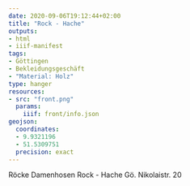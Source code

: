 ```yaml
---
date: 2020-09-06T19:12:44+02:00
title: "Rock - Hache"
outputs:
- html
- iiif-manifest
tags:
- Göttingen
- Bekleidungsgeschäft
- "Material: Holz"
type: hanger
resources:
- src: "front.png"
  params:
    iiif: front/info.json
geojson:
  coordinates:
  - 9.9321196
  - 51.5309751
  precision: exact
---
```

Röcke Damenhosen Rock - Hache Gö. Nikolaistr. 20
